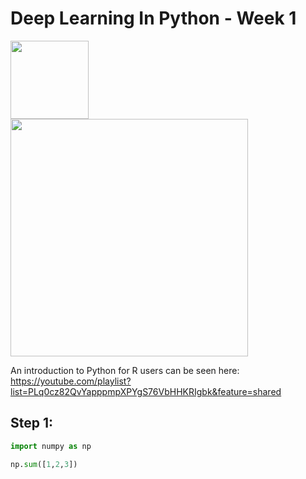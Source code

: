 
# Deep Learning In Python - Week 1

<img src="https://github.com/deepLearningInPython/DLIP_WEEK1/blob/main/assets/uvalogo.svg.png?raw=true" width="125">    <img src="https://github.com/deepLearningInPython/DLIP_WEEK1/blob/main/assets/pythonlogo.jpeg?raw=true" width="380">


An introduction to Python for R users can be seen here: https://youtube.com/playlist?list=PLq0cz82QvYapppmpXPYgS76VbHHKRIgbk&feature=shared

## Step 1: 

```python
import numpy as np

np.sum([1,2,3])
```
